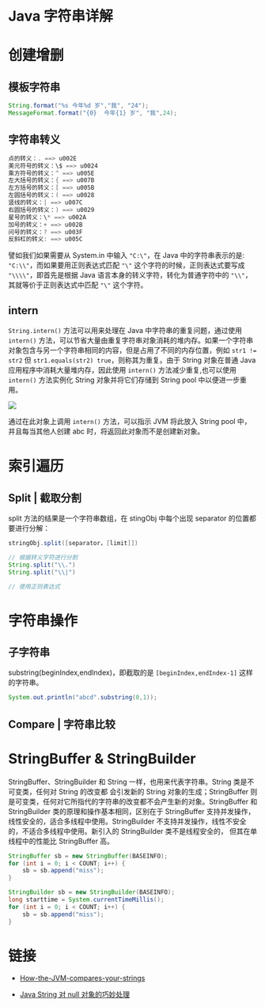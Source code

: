﻿# Java 字符串详解

# 创建增删

## 模板字符串

```java
String.format("%s 今年%d 岁","我", "24");
MessageFormat.format("{0}  今年{1} 岁", "我",24);
```

## 字符串转义

```java
点的转义：. ==> u002E
美元符号的转义：\$ ==> u0024
乘方符号的转义：^ ==> u005E
左大括号的转义：{ ==> u007B
左方括号的转义：[ ==> u005B
左圆括号的转义：( ==> u0028
竖线的转义：| ==> u007C
右圆括号的转义：) ==> u0029
星号的转义：\* ==> u002A
加号的转义：+ ==> u002B
问号的转义：? ==> u003F
反斜杠的转义: ==> u005C
```

譬如我们如果需要从 System.in 中输入 `"C:\"`，在 Java 中的字符串表示的是: `"C:\\"`，而如果要用正则表达式匹配 `"\"` 这个字符的时候，正则表达式要写成 `"\\\\"`，即首先是根据 Java 语言本身的转义字符，转化为普通字符中的 `"\\"`，其就等价于正则表达式中匹配 `"\"` 这个字符。

## intern

`String.intern()` 方法可以用来处理在 Java 中字符串的重复问题，通过使用 `intern()` 方法，可以节省大量由重复字符串对象消耗的堆内存。如果一个字符串对象包含与另一个字符串相同的内容，但是占用了不同的内存位置，例如 `str1 != str2` 但 `str1.equals(str2) true`，则称其为重复。由于 String 对象在普通 Java 应用程序中消耗大量堆内存，因此使用 `intern()` 方法减少重复,也可以使用 `intern()` 方法实例化 String 对象并将它们存储到 String pool 中以便进一步重用。

![](https://s2.ax1x.com/2019/11/30/QV6461.png)

通过在此对象上调用 `intern()` 方法，可以指示 JVM 将此放入 String pool 中，并且每当其他人创建 abc 时，将返回此对象而不是创建新对象。

# 索引遍历

## Split | 截取分割

split 方法的结果是一个字符串数组，在 stingObj 中每个出现 separator 的位置都要进行分解：

```java
stringObj.split([separator，[limit]])

// 根据转义字符进行分割
String.split("\\.")
String.split("\\|")

// 使用正则表达式
```

# 字符串操作

## 子字符串

substring(beginIndex,endIndex)，即截取的是 `[beginIndex,endIndex-1]` 这样的字符串。

```java
System.out.println("abcd".substring(0,1));
```

## Compare | 字符串比较

# StringBuffer & StringBuilder

StringBuffer、StringBuilder 和 String 一样，也用来代表字符串。String 类是不可变类，任何对 String 的改变都 会引发新的 String 对象的生成；StringBuffer 则是可变类，任何对它所指代的字符串的改变都不会产生新的对象。StringBuffer 和 StringBuilder 类的原理和操作基本相同，区别在于 StringBuffer 支持并发操作，线性安全的，适合多线程中使用。StringBuilder 不支持并发操作，线性不安全的，不适合多线程中使用。新引入的 StringBuilder 类不是线程安全的， 但其在单线程中的性能比 StringBuffer 高。

```java
StringBuffer sb = new StringBuffer(BASEINFO);  
for (int i = 0; i < COUNT; i++) {  
    sb = sb.append("miss");  
}

StringBuilder sb = new StringBuilder(BASEINFO);  
long starttime = System.currentTimeMillis();  
for (int i = 0; i < COUNT; i++) {  
    sb = sb.append("miss");  
}
```

# 链接

- [How-the-JVM-compares-your-strings](http://jcdav.is/2016/09/01/How-the-JVM-compares-your-strings/)

- [Java String 对 null 对象的巧妙处理](http://blog.xiaohansong.com/2016/03/13/null-in-java-string/)
